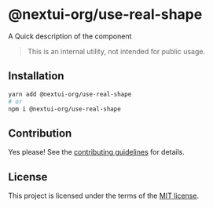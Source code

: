 # @nextui-org/use-real-shape

A Quick description of the component

> This is an internal utility, not intended for public usage.

## Installation

```sh
yarn add @nextui-org/use-real-shape
# or
npm i @nextui-org/use-real-shape
```

## Contribution

Yes please! See the
[contributing guidelines](https://github.com/nextui-org/nextui/blob/master/CONTRIBUTING.md)
for details.

## License

This project is licensed under the terms of the
[MIT license](https://github.com/nextui-org/nextui/blob/master/LICENSE).

